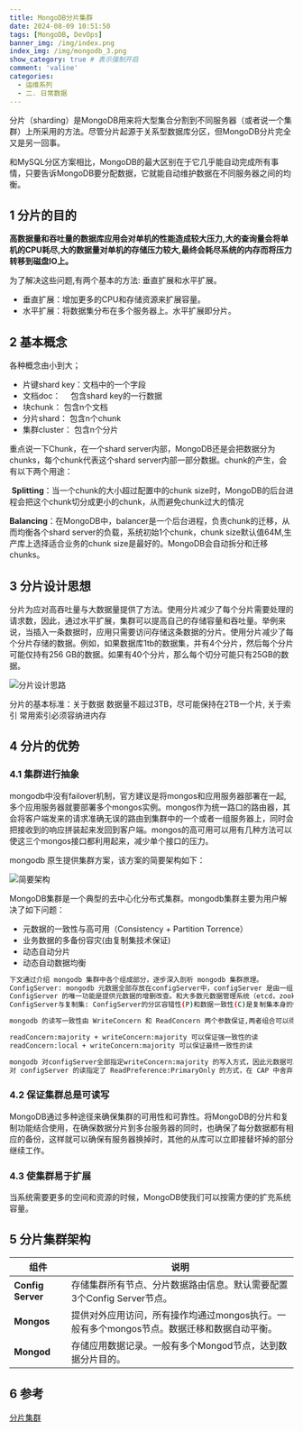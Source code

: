 ```yaml
---
title: MongoDB分片集群
date: 2024-08-09 10:51:50
tags: [MongoDB, DevOps]
banner_img: /img/index.png
index_img: /img/mongodb_3.png
show_category: true # 表示强制开启
comment: 'valine'
categories:
  - 运维系列
  - 二. 日常数据
---
```


分片（sharding）是MongoDB用来将大型集合分割到不同服务器（或者说一个集群）上所采用的方法。尽管分片起源于关系型数据库分区，但MongoDB分片完全又是另一回事。

和MySQL分区方案相比，MongoDB的最大区别在于它几乎能自动完成所有事情，只要告诉MongoDB要分配数据，它就能自动维护数据在不同服务器之间的均衡。

## 1 分片的目的

**高数据量和吞吐量的数据库应用会对单机的性能造成较大压力,大的查询量会将单机的CPU耗尽,大的数据量对单机的存储压力较大,最终会耗尽系统的内存而将压力转移到磁盘IO上。**

为了解决这些问题,有两个基本的方法: 垂直扩展和水平扩展。

- 垂直扩展：增加更多的CPU和存储资源来扩展容量。
- 水平扩展：将数据集分布在多个服务器上。水平扩展即分片。

## 2 基本概念

各种概念由小到大；

- 片键shard key：文档中的一个字段
- 文档doc：　   包含shard key的一行数据
- 块chunk：    包含n个文档
- 分片shard：   包含n个chunk
- 集群cluster：  包含n个分片

重点说一下Chunk，在一个shard server内部，MongoDB还是会把数据分为chunks，每个chunk代表这个shard server内部一部分数据。chunk的产生，会有以下两个用途：

​	**Splitting**：当一个chunk的大小超过配置中的chunk size时，MongoDB的后台进程会把这个chunk切分成更小的chunk，从而避免chunk过大的情况

​	**Balancing**：在MongoDB中，balancer是一个后台进程，负责chunk的迁移，从而均衡各个shard server的负载，系统初始1个chunk，chunk size默认值64M,生产库上选择适合业务的chunk size是最好的。MongoDB会自动拆分和迁移chunks。

## 3 分片设计思想

分片为应对高吞吐量与大数据量提供了方法。使用分片减少了每个分片需要处理的请求数，因此，通过水平扩展，集群可以提高自己的存储容量和吞吐量。举例来说，当插入一条数据时，应用只需要访问存储这条数据的分片。使用分片减少了每个分片存储的数据。例如，如果数据库1tb的数据集，并有4个分片，然后每个分片可能仅持有256 GB的数据。如果有40个分片，那么每个切分可能只有25GB的数据。

![分片设计思路](/img/mongo/shard01.png)

分片的基本标准：关于数据 数据量不超过3TB，尽可能保持在2TB一个片, 关于索引 常用索引必须容纳进内存

## 4 分片的优势

### 4.1 集群进行抽象

mongodb中没有failover机制，官方建议是将mongos和应用服务器部署在一起,多个应用服务器就要部署多个mongos实例。mongos作为统一路口的路由器，其会将客户端发来的请求准确无误的路由到集群中的一个或者一组服务器上，同时会把接收到的响应拼装起来发回到客户端。mongos的高可用可以用有几种方法可以使这三个mongos接口都利用起来，减少单个接口的压力。

mongodb 原生提供集群方案，该方案的简要架构如下：

![简要架构](/img/mongo/shard02.png)

MongoDB集群是一个典型的去中心化分布式集群。mongodb集群主要为用户解决了如下问题：

- 元数据的一致性与高可用（Consistency + Partition Torrence）
- 业务数据的多备份容灾(由复制集技术保证)
- 动态自动分片
- 动态自动数据均衡

```bash
下文通过介绍 mongodb 集群中各个组成部分，逐步深入剖析 mongodb 集群原理。
ConfigServer: mongodb 元数据全部存放在configServer中，configServer 是由一组（至少三个）MongoDb实例组成的集群。
ConfigServer 的唯一功能是提供元数据的增删改查。和大多数元数据管理系统（etcd，zookeeper）类似，也是保证一致性与分区容错性。本身不具备中心化的调度功能。
ConfigServer与复制集: ConfigServer的分区容错性(P)和数据一致性(C)是复制集本身的性质。

mongodb 的读写一致性由 WriteConcern 和 ReadConcern 两个参数保证,两者组合可以得到不同的一致性等级。指定writeConcern:majority 可以保证写入数据不丢失，不会因选举新主节点而被回滚掉。

readConcern:majority + writeConcern:majority 可以保证强一致性的读
readConcern:local + writeConcern:majority 可以保证最终一致性的读

mongodb 对configServer全部指定writeConcern:majority 的写入方式，因此元数据可以保证不丢失。
对 configServer 的读指定了 ReadPreference:PrimaryOnly 的方式，在 CAP 中舍弃了A与P得到了元数据的强一致性读。
```

### 4.2 保证集群总是可读写

MongoDB通过多种途径来确保集群的可用性和可靠性。将MongoDB的分片和复制功能结合使用，在确保数据分片到多台服务器的同时，也确保了每分数据都有相应的备份，这样就可以确保有服务器换掉时，其他的从库可以立即接替坏掉的部分继续工作。

### 4.3 使集群易于扩展

当系统需要更多的空间和资源的时候，MongoDB使我们可以按需方便的扩充系统容量。

## 5 分片集群架构

| **组件**          | **说明**                                                     |
| ----------------- | ------------------------------------------------------------ |
| **Config Server** | 存储集群所有节点、分片数据路由信息。默认需要配置3个Config Server节点。 |
| **Mongos**        | 提供对外应用访问，所有操作均通过mongos执行。一般有多个mongos节点。数据迁移和数据自动平衡。 |
| **Mongod**        | 存储应用数据记录。一般有多个Mongod节点，达到数据分片目的。   |

## 6 参考

[分片集群](https://www.cnblogs.com/duanxz/p/10730121.html)